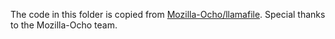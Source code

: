 The code in this folder is copied from [Mozilla-Ocho/llamafile](https://github.com/Mozilla-Ocho/llamafile). Special thanks to the Mozilla-Ocho team.
